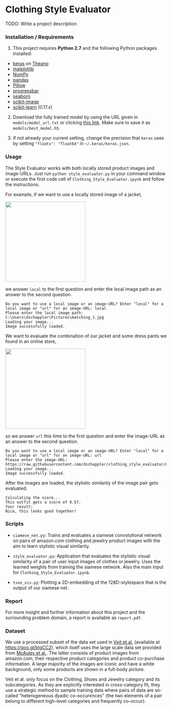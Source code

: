 # Clothing Style Evaluator
TODO: Write a project description

### Installation / Requirements

1. This project requires **Python 2.7** and the following Python packages installed:

- [keras] on [Theano]
- [matplotlib]
- [NumPy]
- [pandas]
- [Pillow]
- [progressbar]
- [seaborn]
- [scikit-image]
- [scikit-learn] (0.17.x)


2. Download the fully trained model by using the URL given in ```models/model_url.txt``` or clicking [this link](https://docs.google.com/uc?export=download&confirm=WXIN&id=0B2CX6USTeTN7clJHdkMzYjhfaU0). Make sure to save it as ```models/best_model.h5```.

3. If not already your current setting, change the precision that `keras` uses by setting `"floatx": "float64"` in  `~/.keras/keras.json`.


### Usage

The Style Evaluator works with both locally stored product images and image-URLs. 
Just run `python style_evaluator.py` in your command window or execute the first code cell of `Clothing_Style_Evaluator.ipynb` and follow the instructions.

For example, if we want to use a locally stored image of a jacket,

<img src="https://raw.githubusercontent.com/dschappler/clothing_style_evaluator/master/example_images/matching_1.jpg" height="250" />

we answer `local` to the first question and enter the local image path as an answer to the second question.


```Image 1 of 2:
Do you want to use a local image or an image-URL? Enter "local" for a local image or "url" for an image-URL: local
Please enter the local image path: C:\Users\dschappler\Pictures\matching_1.jpg
Loading your image...
Image successfully loaded.
```

We want to evaluate the combination of our jacket and some dress pants we found in an online store,

<img src="https://raw.githubusercontent.com/dschappler/clothing_style_evaluator/master/example_images/matching_2.jpg" height="250" />

so we answer `url` this time to the first question and enter the image-URL as an answer to the second question.

```Image 2 of 2:
Do you want to use a local image or an image-URL? Enter "local" for a local image or "url" for an image-URL: url
Please enter the image-URL: https://raw.githubusercontent.com/dschappler/clothing_style_evaluator/master/example_images/matching_2.jpg
Loading your image...
Image successfully loaded.
```

After the images are loaded, the stylistic similarity of the image pair gets evaluated:

```
Calculating the score...
This outfit gets a score of 0.57.
Your result:
Nice, this looks good together!
```

### Scripts

* ```siamese_net.py```: Trains and evaluates a siamese convolutional network on pairs of amazon.com clothing and jewelry product images with the aim to learn stylistic visual similarity.

* ```style_evaluator.py```: Application that evaluates the stylistic visual similarity of a pair of user input images of clothes or jewelry. Uses the learned weights from training the siamese network. Also the main input for ```Clothing_Style_Evaluator.ipynb```.

* ```tsne_vis.py```: Plotting a 2D-embedding of the 128D-stylespace that is the output of our siamese net.


### Report

For more insight and further information about this project and the surrounding problem domain, a report is available as ```report.pdf```.

### Dataset

We use a processed subset of the data set used in [Veit et al.] (available at https://goo.gl/blgCC2), which itself uses the large scale data set provided from [McAuley et al.]. The latter consists of product images from amazon.com, their respective product categories and product co-purchase information. A large majority of the images are iconic and have a white background, only some products are shown in a full-body picture.

Veit et al. only focus on the Clothing, Shoes and Jewelry category and its subcategories. As they are explicitly interested in cross-category fit, they use a strategic method to sample training data where pairs of data are so-called "heterogeneous dyadic co-occurences" (the two elements of a pair belong to different high-level categories and frequently co-occur).


[//]: # (These are reference links used in the body of this note and get stripped out when the markdown processor does its job. There is no need to format nicely because it shouldn't be seen. Thanks SO - http://stackoverflow.com/questions/4823468/store-comments-in-markdown-syntax)


   
[NumPy]: <http://www.numpy.org>
[pandas]: <http://pandas.pydata.org/>
[keras]: <https://keras.io/>  
[Theano]: <http://deeplearning.net/software/theano/> 
[matplotlib]: <http://matplotlib.org/> 
[Pillow]: <https://python-pillow.org/>
[progressbar]: <https://pypi.python.org/pypi/progressbar>
[seaborn]: <https://seaborn.pydata.org/>
[scikit-image]: <http://scikit-image.org/>
[scikit-learn]: <http://scikit-learn.org>
[Veit et al.]: <https://arxiv.org/pdf/1509.07473v1.pdf>
[McAuley et al.]: <http://jmcauley.ucsd.edu/data/amazon/>
